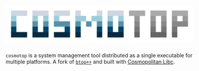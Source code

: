 # ![cosmotop](img/logo.svg)

`cosmotop` is a system management tool distributed as a single executable for multiple platforms.
A fork of [`btop++`](https://github.com/aristocratos/btop) and built with [Cosmopolitan Libc](https://github.com/jart/cosmopolitan).
